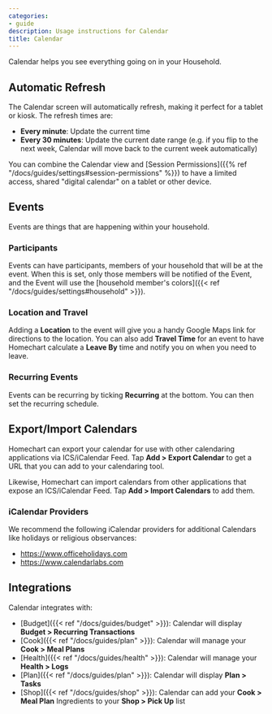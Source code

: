 ```yaml
---
categories:
- guide
description: Usage instructions for Calendar
title: Calendar
---
```


Calendar helps you see everything going on in your Household.

## Automatic Refresh

The Calendar screen will automatically refresh, making it perfect for a tablet or kiosk.  The refresh times are:

- **Every minute**: Update the current time
- **Every 30 minutes**: Update the current date range (e.g. if you flip to the next week, Calendar will move back to the current week automatically)

You can combine the Calendar view and [Session Permissions]({{% ref "/docs/guides/settings#session-permissions" %}}) to have a limited access, shared "digital calendar" on a tablet or other device.

## Events

Events are things that are happening within your household.

### Participants

Events can have participants, members of your household that will be at the event.  When this is set, only those members will be notified of the Event, and the Event will use the [household member's colors]({{< ref "/docs/guides/settings#household" >}}).

### Location and Travel

Adding a **Location** to the event will give you a handy Google Maps link for directions to the location.  You can also add **Travel Time** for an event to have Homechart calculate a **Leave By** time and notify you on when you need to leave.

### Recurring Events

Events can be recurring by ticking **Recurring** at the bottom.  You can then set the recurring schedule.

## Export/Import Calendars

Homechart can export your calendar for use with other calendaring applications via ICS/iCalendar Feed.  Tap **Add > Export Calendar** to get a URL that you can add to your calendaring tool.

Likewise, Homechart can import calendars from other applications that expose an ICS/iCalendar Feed.  Tap **Add > Import Calendars** to add them.

### iCalendar Providers

We recommend the following iCalendar providers for additional Calendars like holidays or religious observances:

- https://www.officeholidays.com
- https://www.calendarlabs.com

## Integrations

Calendar integrates with:

- [Budget]({{< ref "/docs/guides/budget" >}}): Calendar will display **Budget > Recurring Transactions**
- [Cook]({{< ref "/docs/guides/plan" >}}): Calendar will manage your **Cook > Meal Plans**
- [Health]({{< ref "/docs/guides/health" >}}): Calendar will manage your **Health > Logs**
- [Plan]({{< ref "/docs/guides/plan" >}}): Calendar will display **Plan > Tasks**
- [Shop]({{< ref "/docs/guides/shop" >}}): Calendar can add your **Cook > Meal Plan** Ingredients to your **Shop > Pick Up** list
